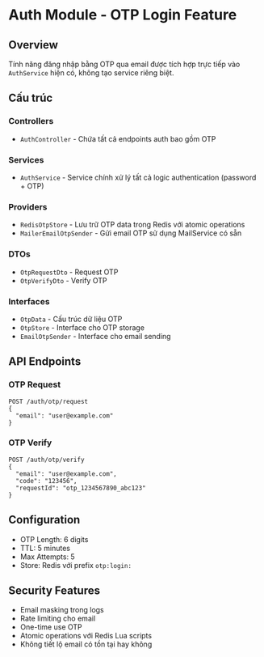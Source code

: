 # Auth Module - OTP Login Feature

## Overview
Tính năng đăng nhập bằng OTP qua email được tích hợp trực tiếp vào `AuthService` hiện có, không tạo service riêng biệt.

## Cấu trúc

### Controllers
- `AuthController` - Chứa tất cả endpoints auth bao gồm OTP

### Services  
- `AuthService` - Service chính xử lý tất cả logic authentication (password + OTP)

### Providers
- `RedisOtpStore` - Lưu trữ OTP data trong Redis với atomic operations
- `MailerEmailOtpSender` - Gửi email OTP sử dụng MailService có sẵn

### DTOs
- `OtpRequestDto` - Request OTP
- `OtpVerifyDto` - Verify OTP

### Interfaces
- `OtpData` - Cấu trúc dữ liệu OTP
- `OtpStore` - Interface cho OTP storage
- `EmailOtpSender` - Interface cho email sending

## API Endpoints

### OTP Request
```
POST /auth/otp/request
{
  "email": "user@example.com"
}
```

### OTP Verify
```
POST /auth/otp/verify
{
  "email": "user@example.com", 
  "code": "123456",
  "requestId": "otp_1234567890_abc123"
}
```

## Configuration
- OTP Length: 6 digits
- TTL: 5 minutes
- Max Attempts: 5
- Store: Redis với prefix `otp:login:`

## Security Features
- Email masking trong logs
- Rate limiting cho email
- One-time use OTP
- Atomic operations với Redis Lua scripts
- Không tiết lộ email có tồn tại hay không
